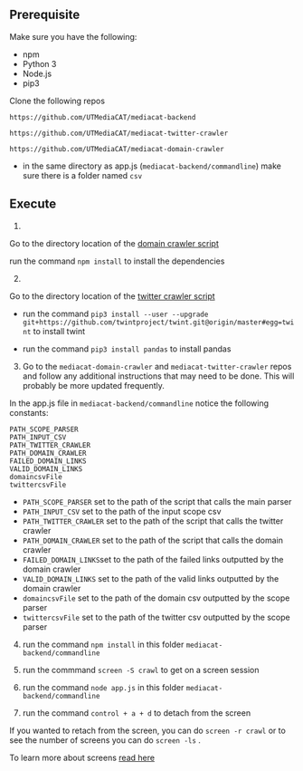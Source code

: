 ## Prerequisite

Make sure you have the following:

* npm
* Python 3
* Node.js
* pip3

Clone the following repos

```
https://github.com/UTMediaCAT/mediacat-backend

https://github.com/UTMediaCAT/mediacat-twitter-crawler

https://github.com/UTMediaCAT/mediacat-domain-crawler
```

* in the same directory as app.js (`mediacat-backend/commandline`) make sure there is a folder named ```csv```


## Execute

1. 
Go to the directory location of the [domain crawler script](https://github.com/UTMediaCAT/mediacat-domain-crawler/tree/master/newCrawler)

run the command `npm install` to install the dependencies

2.
Go to the directory location of the [twitter crawler script](https://github.com/UTMediaCAT/mediacat-twitter-crawler)

- run the command `pip3 install --user --upgrade git+https://github.com/twintproject/twint.git@origin/master#egg=twint` to install twint

- run the command `pip3 install pandas` to install pandas

3. Go to the `mediacat-domain-crawler` and `mediacat-twitter-crawler` repos and follow any additional instructions that may need to be done. This will probably be more updated frequently.


In the app.js file in `mediacat-backend/commandline` notice the following constants:


```
PATH_SCOPE_PARSER
PATH_INPUT_CSV
PATH_TWITTER_CRAWLER
PATH_DOMAIN_CRAWLER
FAILED_DOMAIN_LINKS
VALID_DOMAIN_LINKS
domaincsvFile
twittercsvFile
```

- `PATH_SCOPE_PARSER` set to the path of the script that calls the main parser
- `PATH_INPUT_CSV` set to the path of the input scope csv
- `PATH_TWITTER_CRAWLER` set to the path of the script that calls the twitter crawler
- `PATH_DOMAIN_CRAWLER` set to the path of the script that calls the domain crawler
- `FAILED_DOMAIN_LINKS`set to the path of the failed links outputted by the domain crawler
- `VALID_DOMAIN_LINKS` set to the path of the valid links outputted by the domain crawler
- `domaincsvFile` set to the path of the domain csv outputted by the scope parser
- `twittercsvFile` set to the path of the twitter csv outputted by the scope parser

4. run the command `npm install` in this folder `mediacat-backend/commandline`

5. run the commmand `screen -S crawl` to get on a screen session

6. run the command `node app.js` in this folder `mediacat-backend/commandline`

7. run the command `control + a + d` to detach from the screen

If you wanted to retach from the screen, you can do `screen -r crawl` or to see the number of screens you can do `screen -ls` . 

To learn more about screens [read here](https://linuxize.com/post/how-to-use-linux-screen/)
